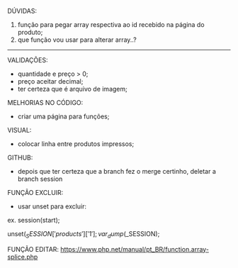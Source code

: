 DÚVIDAS:
1. função para pegar array respectiva ao id recebido na página do produto;
2. que função vou usar para alterar array..?








--------------------------------------

VALIDAÇÕES:
- quantidade e preço > 0;
- preço aceitar decimal;
- ter certeza que é arquivo de imagem;

MELHORIAS NO CÓDIGO:
- criar uma página para funções;

VISUAL:
- colocar linha entre produtos impressos;

GITHUB:
- depois que ter certeza que a branch fez o merge certinho, deletar a branch session

FUNÇÃO EXCLUIR:
- usar unset para excluir:

ex.
session(start);

unset($_SESSION['products']['1'];
var_dump($_SESSION);

FUNÇÃO EDITAR:
https://www.php.net/manual/pt_BR/function.array-splice.php

<!-- Backlog
  2. Deixar categoria de produtos dinâmica em ordem alfabetica
  3. Required no select? -->
